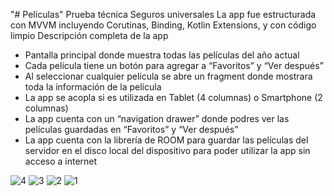"# Peliculas" 
Prueba técnica Seguros universales
La app fue estructurada con MVVM incluyendo Corutinas, Binding, Kotlin Extensions, y con código limpio 
Descripción completa de la app
- Pantalla principal donde muestra todas las películas del año actual
- Cada película tiene un botón para agregar a “Favoritos” y “Ver después”
- Al seleccionar cualquier película se abre un fragment donde mostrara toda la información de la película
- La app se acopla si es utilizada en Tablet (4 columnas) o Smartphone (2 columnas)
- La app cuenta con un “navigation drawer” donde podres ver las películas guardadas en “Favoritos” y “Ver después” 
- La app cuenta con la librería de ROOM para guardar las películas del servidor en el disco local del dispositivo para poder utilizar la app sin acceso a internet

![4](https://user-images.githubusercontent.com/72110302/157778528-9e4f7c82-a4ab-46fe-905e-71fc17452144.jpeg)
![3](https://user-images.githubusercontent.com/72110302/157778539-3cfcbebc-1796-4d5e-a1f0-325993007a17.jpeg)
![2](https://user-images.githubusercontent.com/72110302/157778545-2605dcd8-a09a-4d16-b5cf-116f28114e1b.jpeg)
![1](https://user-images.githubusercontent.com/72110302/157778549-b7c7cbe6-32d0-42eb-bb88-0a55dd52f064.jpeg)
